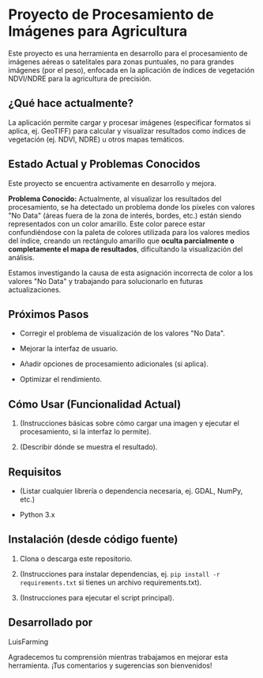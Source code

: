 # Proyecto de Procesamiento de Imágenes para Agricultura

Este proyecto es una herramienta en desarrollo para el procesamiento de imágenes aéreas o satelitales para zonas puntuales, no para grandes imágenes (por el peso), enfocada en la aplicación de índices de vegetación NDVI/NDRE para la agricultura de precisión.

## ¿Qué hace actualmente?

La aplicación permite cargar y procesar imágenes (especificar formatos si aplica, ej. GeoTIFF) para calcular y visualizar resultados como índices de vegetación (ej. NDVI, NDRE) u otros mapas temáticos.

## Estado Actual y Problemas Conocidos

Este proyecto se encuentra activamente en desarrollo y mejora.

**Problema Conocido:** Actualmente, al visualizar los resultados del procesamiento, se ha detectado un problema donde los píxeles con valores "No Data" (áreas fuera de la zona de interés, bordes, etc.) están siendo representados con un color amarillo. Este color parece estar confundiéndose con la paleta de colores utilizada para los valores medios del índice, creando un rectángulo amarillo que **oculta parcialmente o completamente el mapa de resultados**, dificultando la visualización del análisis.

Estamos investigando la causa de esta asignación incorrecta de color a los valores "No Data" y trabajando para solucionarlo en futuras actualizaciones.

## Próximos Pasos

* Corregir el problema de visualización de los valores "No Data".

* Mejorar la interfaz de usuario.

* Añadir opciones de procesamiento adicionales (si aplica).

* Optimizar el rendimiento.

## Cómo Usar (Funcionalidad Actual)

1. (Instrucciones básicas sobre cómo cargar una imagen y ejecutar el procesamiento, si la interfaz lo permite).

2. (Describir dónde se muestra el resultado).

## Requisitos

* (Listar cualquier librería o dependencia necesaria, ej. GDAL, NumPy, etc.)

* Python 3.x

## Instalación (desde código fuente)

1. Clona o descarga este repositorio.

2. (Instrucciones para instalar dependencias, ej. `pip install -r requirements.txt` si tienes un archivo requirements.txt).

3. (Instrucciones para ejecutar el script principal).

## Desarrollado por

LuisFarming

Agradecemos tu comprensión mientras trabajamos en mejorar esta herramienta. ¡Tus comentarios y sugerencias son bienvenidos!
